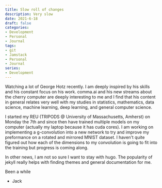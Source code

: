```yaml
---
title: Slow roll of changes
description: Very slow
date: 2021-6-18
draft: false
categories:
- Development
- Personal
- Journal
tags:
- git
- Jamstack
- Personal
- Journal
series:
- Development
---
```


Watching a lot of George Hotz recently. I am deeply inspired by his skills and his constant focus on his work. comma.ai and his new streams about the cherry computer are deeply interesting to me and I find that his content in general relates very well with my studies in statistics, mathematics, data science, machine learning, deep learning, and general computer science.

I started my REU (TRIPODS @ University of Massachusetts, Amherst) on Monday the 7th and since then have trained multiple models on my computer (actually my laptop because it has cuda cores). I am working on implementing a g-convolution into a new network to try and improve my preformance on a rotated and mirrored MNIST dataset. I haven't quite figured out how each of the dimensions to my convolution is going to fit into the training but progress is coming along.

In other news, I am not so sure I want to stay with hugo. The popularity of jekyll really helps with finding themes and general documentation for me.

Been a while
- Jack
